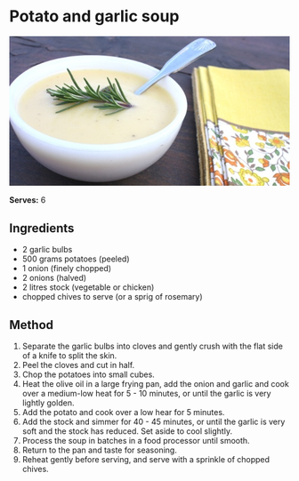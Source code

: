 # Potato and garlic soup

![Potato and garlic soup](resources/Potato-Roasted-Garlic-Soup.jpg)

**Serves:** 6

## Ingredients
- 2 garlic bulbs
- 500 grams potatoes (peeled)
- 1 onion (finely chopped)
- 2 onions (halved)
- 2 litres stock (vegetable or chicken)
- chopped chives to serve (or a sprig of rosemary)

## Method
1. Separate the garlic bulbs into cloves and gently crush with the flat side of a knife to split the skin.
1. Peel the cloves and cut in half.
1. Chop the potatoes into small cubes.
1. Heat the olive oil in a large frying pan, add the onion and garlic and cook over a medium-low heat for 5 - 10 minutes, or until the garlic is very lightly golden.
1. Add the potato and cook over a low hear for 5 minutes.
1. Add the stock and simmer for 40 - 45 minutes, or until the garlic is very soft and the stock has reduced. Set aside to cool slightly.
1. Process the soup in batches in a food processor until smooth.
1. Return to the pan and taste for seasoning.
1. Reheat gently before serving, and serve with a sprinkle of chopped chives.